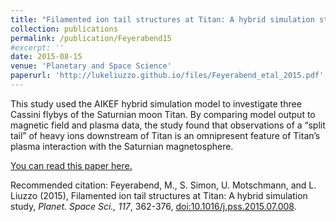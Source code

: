 ```yaml
---
title: "Filamented ion tail structures at Titan: A hybrid simulation study"
collection: publications
permalink: /publication/Feyerabend15
#excerpt: ''
date: 2015-08-15
venue: 'Planetary and Space Science'
paperurl: 'http://lukeliuzzo.github.io/files/Feyerabend_etal_2015.pdf'
---
```

This study used the AIKEF hybrid simulation model to investigate three Cassini flybys of the Saturnian moon Titan. By comparing model output to magnetic field and plasma data, the study found that observations of a “split tail” of heavy ions downstream of Titan is an omnipresent feature of Titan’s plasma interaction with the Saturnian magnetosphere.

[You can read this paper here.](http://lukeliuzzo.github.io/files/Feyerabend_etal_15.pdf)

Recommended citation: Feyerabend, M., S. Simon, U. Motschmann, and L. Liuzzo (2015), Filamented ion tail structures at Titan: A hybrid simulation study, <i>Planet. Space Sci., 117</i>, 362-376, [doi:10.1016/j.pss.2015.07.008](https://doi.org/10.1016/j.pss.2015.07.008).
